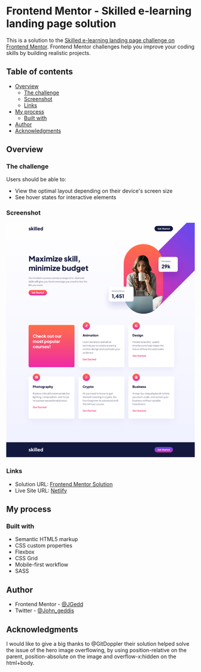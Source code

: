 # Frontend Mentor - Skilled e-learning landing page solution

This is a solution to the [Skilled e-learning landing page challenge on Frontend Mentor](https://www.frontendmentor.io/challenges/skilled-elearning-landing-page-S1ObDrZ8q). Frontend Mentor challenges help you improve your coding skills by building realistic projects.

## Table of contents

- [Overview](#overview)
  - [The challenge](#the-challenge)
  - [Screenshot](#screenshot)
  - [Links](#links)
- [My process](#my-process)
  - [Built with](#built-with)
- [Author](#author)
- [Acknowledgments](#acknowledgments)


## Overview

### The challenge

Users should be able to:

- View the optimal layout depending on their device's screen size
- See hover states for interactive elements

### Screenshot

![Desktop Screenshot](./screenshots/desktop_screen.png)

### Links

- Solution URL: [Frontend Mentor Solution](https://www.frontendmentor.io/solutions/skilled-elearning-landing-page-TtYkTdaIOg)
- Live Site URL: [Netlify](https://gilded-pithivier-008d2f.netlify.app/)

## My process

### Built with

- Semantic HTML5 markup
- CSS custom properties
- Flexbox
- CSS Grid
- Mobile-first workflow
- SASS


## Author

- Frontend Mentor - [@JGedd](https://www.frontendmentor.io/profile/JGedd)
- Twitter - [@John_geddis](https://www.frontendmentor.io/profile/JGedd)



## Acknowledgments

I would like to give a big thanks to @GitDoppler their solution helped solve the issue of the hero image overflowing, by using position-relative on the parent, position-absolute on the image and overflow-x:hidden on the html+body.
